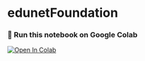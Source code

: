 # edunetFoundation
### 🔗 Run this notebook on Google Colab

[![Open In Colab](https://colab.research.google.com/assets/colab-badge.svg)](https://colab.research.google.com/drive/1KojowXW2PHhGQJyVA8Ap0O1pvAcagSRL)
